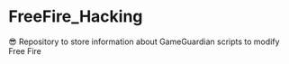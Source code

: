# FreeFire_Hacking
😎 Repository to store information about GameGuardian scripts to modify Free Fire
